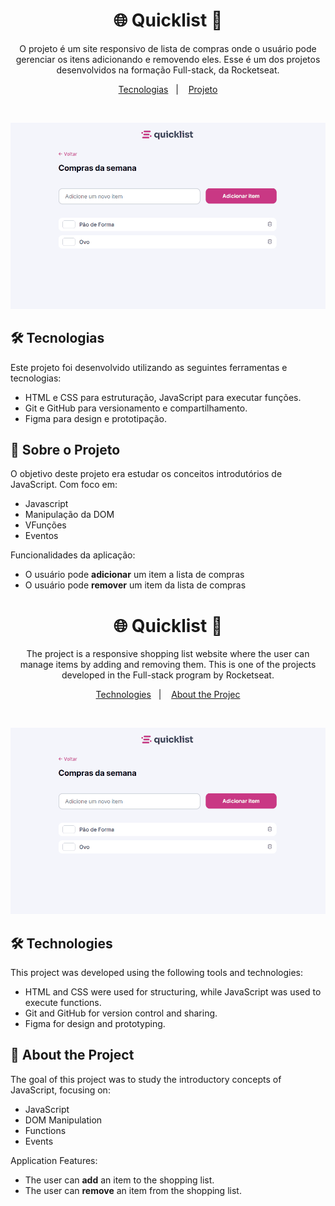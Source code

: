 <h1 align="center"> 🌐 Quicklist 📱 </h1>

<p align="center">
O projeto é um site responsivo de lista de compras onde o usuário pode gerenciar os itens adicionando e removendo eles. Esse é um dos projetos desenvolvidos na formação Full-stack, da Rocketseat. <br/>
</p>

<p align="center">
  <a href="#-tecnologias">Tecnologias</a>&nbsp;&nbsp;&nbsp;|&nbsp;&nbsp;&nbsp;
  <a href="#-projeto">Projeto</a>
</p>

<br>

![imagem-do-projeto](https://github.com/ruhancmendes/Projeto-Lista-de-compras/blob/main/thumbnail/Projeto-LP.gif?raw=true)

## 🛠️ Tecnologias

Este projeto foi desenvolvido utilizando as seguintes ferramentas e tecnologias:

- HTML e CSS para estruturação, JavaScript para executar funções.
- Git e GitHub para versionamento e compartilhamento.
- Figma para design e prototipação.

## 📄 Sobre o Projeto

O objetivo deste projeto era estudar os conceitos introdutórios de JavaScript.  Com foco em:

- Javascript
- Manipulação da DOM
- VFunções
- Eventos

Funcionalidades da aplicação:

- O usuário pode **adicionar** um item a lista de compras
- O usuário pode **remover** um item da lista de compras


<h1 align="center"> 🌐 Quicklist 📱 </h1>

<p align="center">
The project is a responsive shopping list website where the user can manage items by adding and removing them. This is one of the projects developed in the Full-stack program by Rocketseat. <br/>
</p>

<p align="center">
  <a href="#-Technologies">Technologies</a>&nbsp;&nbsp;&nbsp;|&nbsp;&nbsp;&nbsp;
  <a href="#-Project">About the Projec</a>
</p>

<br>

![imagem-do-projeto](https://github.com/ruhancmendes/Projeto-Lista-de-compras/blob/main/thumbnail/Projeto-LP.gif?raw=true)

## 🛠️ Technologies

This project was developed using the following tools and technologies:

- HTML and CSS were used for structuring, while JavaScript was used to execute functions.
- Git and GitHub for version control and sharing.
- Figma for design and prototyping.

## 📄 About the Project
The goal of this project was to study the introductory concepts of JavaScript, focusing on:

- JavaScript
- DOM Manipulation
- Functions
- Events

Application Features:

- The user can **add** an item to the shopping list.
- The user can **remove** an item from the shopping list.

